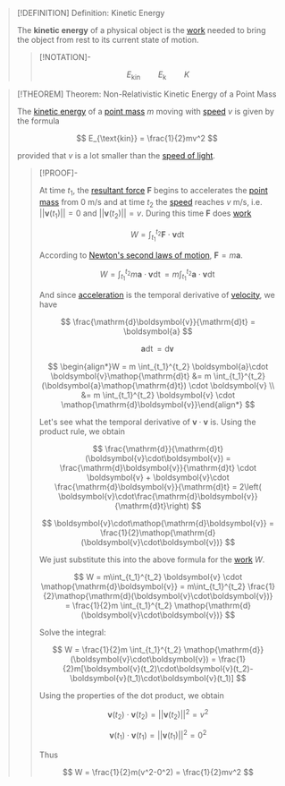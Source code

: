 >[!DEFINITION] Definition: Kinetic Energy
>
>The **kinetic energy** of a physical object is the [work](Work.md) needed to bring the object from rest to its current state of motion.
>
>>[!NOTATION]-
>>
>>$$
>>E_{\text{kin}} \qquad E_{\text{k}} \qquad K
>>$$
>>
>

>[!THEOREM] Theorem: Non-Relativistic Kinetic Energy of a Point Mass
>
>The [kinetic energy](Kinetic%20Energy.md) of a [point mass](../../../../Physical%20Systems/Point%20Masses/Point%20Mass.md) $m$ moving with [speed](../../../../Kinematics/Translation/Velocity.md) $v$ is given by the formula
>
>$$
>E_{\text{kin}} = \frac{1}{2}mv^2
>$$
>
>provided that $v$ is a lot smaller than the [speed of light](../../../Speed%20of%20Light%20in%20a%20Vacuum.md).
>
>>[!PROOF]-
>>
>>At time $t_1$, the [resultant force](../../../Force.md) $\boldsymbol{F}$ begins to accelerates the [point mass](../../../../Physical%20Systems/Point%20Masses/Point%20Mass.md) from 0 m/s and at time $t_2$ the [speed](../../../../Kinematics/Translation/Velocity.md) reaches $v$ m/s, i.e. $||\boldsymbol{v}(t_1)|| = 0$ and $||\boldsymbol{v}(t_2)||=v$. During this time $\boldsymbol{F}$ does [work](Work.md)
>>
>>$$
>>W = \int_{t_1}^{t_2} \boldsymbol{F}\cdot \boldsymbol{v}\mathop{\mathrm{d}t}
>>$$
>>
>>According to [Newton's second laws of motion](../Newton's%20Laws%20of%20Translational%20Motion.md), $\boldsymbol{F}=m\boldsymbol{a}$.
>>
>>$$
>>W = \int_{t_1}^{t_2} m\boldsymbol{a}\cdot \boldsymbol{v}\mathop{\mathrm{d}t} = m \int_{t_1}^{t_2} \boldsymbol{a}\cdot \boldsymbol{v}\mathop{\mathrm{d}t}
>>$$
>>
>>And since [acceleration](../../../../Kinematics/Translation/Acceleration.md) is the temporal derivative of [velocity](../../../../Kinematics/Translation/Velocity.md), we have 
>>
>>$$
>>\frac{\mathrm{d}\boldsymbol{v}}{\mathrm{d}t} = \boldsymbol{a}
>>$$
>>
>>$$
>>\boldsymbol{a}\mathop{\mathrm{d}t} = \mathop{\mathrm{d}\boldsymbol{v}}
>>$$
>>
>>$$
>>\begin{align*}W = m \int_{t_1}^{t_2} \boldsymbol{a}\cdot \boldsymbol{v}\mathop{\mathrm{d}t} &= m \int_{t_1}^{t_2} (\boldsymbol{a}\mathop{\mathrm{d}t}) \cdot \boldsymbol{v} \\ &= m \int_{t_1}^{t_2} \boldsymbol{v} \cdot \mathop{\mathrm{d}\boldsymbol{v}}\end{align*}
>>$$
>>
>>Let's see what the temporal derivative of $\boldsymbol{v}\cdot\boldsymbol{v}$ is. Using the product rule, we obtain
>>
>>$$
>>\frac{\mathrm{d}}{\mathrm{d}t}(\boldsymbol{v}\cdot\boldsymbol{v}) = \frac{\mathrm{d}\boldsymbol{v}}{\mathrm{d}t} \cdot \boldsymbol{v} + \boldsymbol{v}\cdot \frac{\mathrm{d}\boldsymbol{v}}{\mathrm{d}t} = 2\left( \boldsymbol{v}\cdot\frac{\mathrm{d}\boldsymbol{v}}{\mathrm{d}t}\right)
>>$$
>>
>>$$
>>\boldsymbol{v}\cdot\mathop{\mathrm{d}\boldsymbol{v}} = \frac{1}{2}\mathop{\mathrm{d}(\boldsymbol{v}\cdot\boldsymbol{v})}
>>$$
>>
>>We just substitute this into the above formula for the [work](Work.md) $W$.
>>
>>$$
>>W = m\int_{t_1}^{t_2} \boldsymbol{v} \cdot \mathop{\mathrm{d}\boldsymbol{v}} = m\int_{t_1}^{t_2} \frac{1}{2}\mathop{\mathrm{d}(\boldsymbol{v}\cdot\boldsymbol{v})} = \frac{1}{2}m \int_{t_1}^{t_2} \mathop{\mathrm{d}(\boldsymbol{v}\cdot\boldsymbol{v})}
>>$$
>>
>>Solve the integral:
>>
>>$$
>>W = \frac{1}{2}m \int_{t_1}^{t_2} \mathop{\mathrm{d}}(\boldsymbol{v}\cdot\boldsymbol{v}) = \frac{1}{2}m[\boldsymbol{v}(t_2)\cdot\boldsymbol{v}(t_2)-\boldsymbol{v}(t_1)\cdot\boldsymbol{v}(t_1)]
>>$$
>>
>>Using the properties of the dot product, we obtain
>>
>>$$
>>\boldsymbol{v}(t_2)\cdot\boldsymbol{v}(t_2) = ||\boldsymbol{v}(t_2)||^2 = v^2
>>$$
>>
>>$$
>>\boldsymbol{v}(t_1)\cdot\boldsymbol{v}(t_1) = ||\boldsymbol{v}(t_1)||^2 = 0^2
>>$$
>>
>>Thus
>>
>>$$
>>W = \frac{1}{2}m(v^2-0^2) = \frac{1}{2}mv^2
>>$$
>>
>